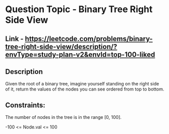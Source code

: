 # Question Topic - Binary Tree Right Side View

## Link - https://leetcode.com/problems/binary-tree-right-side-view/description/?envType=study-plan-v2&envId=top-100-liked


## Description

Given the root of a binary tree, imagine yourself standing on the right side of it, return the values of the nodes you can see ordered from top to bottom.





## Constraints:

The number of nodes in the tree is in the range [0, 100].

-100 <= Node.val <= 100
